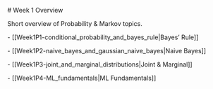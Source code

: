 \# Week 1 Overview



Short overview of Probability \& Markov topics.



\- \[\[Week1P1-conditional\_probability\_and\_bayes\_rule|Bayes’ Rule]]

\- \[\[Week1P2-naive\_bayes\_and\_gaussian\_naive\_bayes|Naive Bayes]]

\- \[\[Week1P3-joint\_and\_marginal\_distributions|Joint \& Marginal]]

\- \[\[Week1P4-ML\_fundamentals|ML Fundamentals]]


